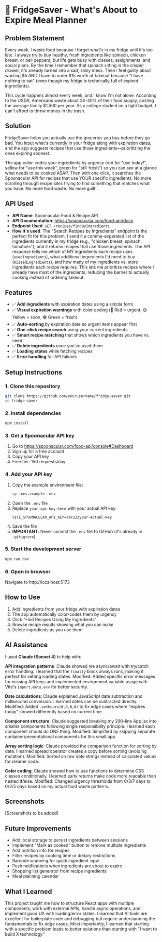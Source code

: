 # 🥗 FridgeSaver - What's About to Expire Meal Planner

## Problem Statement
Every week, I waste food because I forget what's in my fridge until it's too late. I always try to buy healthy, fresh ingredients like spinach, chicken breast, or bell peppers, but life gets busy with classes, assignments, and social plans. By the time I remember that spinach sitting in the crisper drawer, it's already turned into a sad, slimy mess. Then I feel guilty about wasting $5 AND I have to order $15 worth of takeout because "I have nothing to eat" (even though my fridge is technically full of expired ingredients).

This cycle happens almost every week, and I know I'm not alone. According to the USDA, Americans waste about 30-40% of their food supply, costing the average family $1,500 per year. As a college student on a tight budget, I can't afford to throw money in the trash.

## Solution
FridgeSaver helps you actually use the groceries you buy before they go bad. You input what's currently in your fridge along with expiration dates, and the app suggests recipes that use those ingredients—prioritizing the ones expiring soonest. 

The app color-codes your ingredients by urgency (red for "use today!", yellow for "use this week", green for "still fresh") so you can see at a glance what needs to be cooked ASAP. Then with one click, it searches the Spoonacular API for recipes that use YOUR specific ingredients. No more scrolling through recipe sites trying to find something that matches what you have. No more food waste. No more guilt.

## API Used
- **API Name**: Spoonacular Food & Recipe API
- **API Documentation**: https://spoonacular.com/food-api/docs
- **Endpoint Used**: `GET /recipes/findByIngredients`
- **How it's used**: The "Search Recipes by Ingredients" endpoint is the perfect fit for this problem. I send it a comma-separated list of the ingredients currently in my fridge (e.g., "chicken breast, spinach, tomatoes"), and it returns recipes that use those ingredients. The API response tells me which of MY ingredients each recipe uses (`usedIngredients`), what additional ingredients I'd need to buy (`missedIngredients`), and how many of my ingredients vs. store ingredients each recipe requires. This lets me prioritize recipes where I already have most of the ingredients, reducing the barrier to actually cooking instead of ordering takeout.

## Features
- ✅ **Add ingredients** with expiration dates using a simple form
- ✅ **Visual expiration warnings** with color coding (🔴 Red = urgent, 🟡 Yellow = soon, 🟢 Green = fresh)
- ✅ **Auto-sorting** by expiration date so urgent items appear first
- ✅ **One-click recipe search** using your current ingredients
- ✅ **Smart recipe matching** that shows which ingredients you have vs. need
- ✅ **Delete ingredients** once you've used them
- ✅ **Loading states** while fetching recipes
- ✅ **Error handling** for API failures

## Setup Instructions

### 1. Clone this repository
```bash
git clone https://github.com/yourusername/fridge-saver.git
cd fridge-saver
```

### 2. Install dependencies
```bash
npm install
```

### 3. Get a Spoonacular API key
1. Go to https://spoonacular.com/food-api/console#Dashboard
2. Sign up for a free account
3. Copy your API key
4. Free tier: 150 requests/day

### 4. Add your API key
1. Copy the example environment file:
   ```bash
   cp .env.example .env
   ```
2. Open the `.env` file
3. Replace `your-api-key-here` with your actual API key:
   ```
   VITE_SPOONACULAR_API_KEY=abc123your-actual-key
   ```
4. Save the file
5. **IMPORTANT**: Never commit the `.env` file to GitHub (it's already in `.gitignore`)

### 5. Start the development server
```bash
npm run dev
```

### 6. Open in browser
Navigate to http://localhost:5173

## How to Use
1. Add ingredients from your fridge with expiration dates
2. The app automatically color-codes them by urgency
3. Click "Find Recipes Using My Ingredients"
4. Browse recipe results showing what you can make
5. Delete ingredients as you use them

## AI Assistance
I used **Claude (Sonnet 4)** to help with:

**API integration patterns**: Claude showed me async/await with try/catch error handling. I learned that the `finally` block always runs, making it perfect for setting loading states. Modified: Added specific error messages for missing API keys and implemented environment variable usage with Vite's `import.meta.env` for better security.

**Date calculations**: Claude explained JavaScript date subtraction and millisecond conversion. I learned dates can be subtracted directly. Modified: Added `.setHours(0,0,0,0)` to fix edge cases where "expires today" showed differently based on current time.

**Component structure**: Claude suggested breaking my 200-line App.jsx into smaller components following single responsibility principle. I learned each component should do ONE thing. Modified: Simplified by skipping separate container/presentational components for this small app.

**Array sorting logic**: Claude provided the comparison function for sorting by date. I learned spread operator creates a copy before sorting (avoiding mutation). Modified: Sorted on raw date strings instead of calculated values for cleaner code.

**Color coding**: Claude showed how to use functions to determine CSS classes conditionally. I learned early returns make code more readable than nested if/else. Modified: Changed urgency thresholds from 0/3/7 days to 0/2/5 days based on my actual food waste patterns.

## Screenshots
[Screenshots to be added]

## Future Improvements
- Add local storage to persist ingredients between sessions
- Implement "Mark as cooked" button to remove multiple ingredients
- Add nutrition info for recipes
- Filter recipes by cooking time or dietary restrictions
- Barcode scanning for quick ingredient input
- Push notifications when ingredients are about to expire
- Shopping list generator from recipe ingredients
- Meal planning calendar

## What I Learned
This project taught me how to structure React apps with multiple components, work with external APIs, handle async operations, and implement good UX with loading/error states. I learned that AI tools are excellent for boilerplate code and debugging but require understanding the fundamentals to fix edge cases. Most importantly, I learned that starting with a specific problem leads to better solutions than starting with "I want to build X technology."